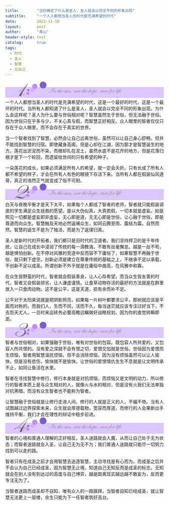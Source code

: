 ```yaml
---
title:        "当你确定了什么是圣人，圣人就会以完全不同的形象出现"
subtitle:     "一个人人都想当圣人的时代是充满希望的时代"
date:         2022-11-10
layout:       post
author:       "青山"
header-style: text
catalog:      true
tags:
  - 时代
  - 圣人
  - 智慧
  - 见自己
---
```


![](/img/cut/01.jpg)
一个人人都想当圣人的时代是充满希望的时代，这是一个最好的时代，这是一个最坏的时代。当所有人都知道了什么是圣人，圣人就会以完全不同的形象出现。为什么会这样呢？圣人为什么要与世俗相对呢？智慧虽然生于世俗，但无法融于世俗。因为世俗只在乎多与少，不关心真与假，而智慧正好相反。众人眼里的智者仅仅只存在于众人眼里，而不会存在于真实的世界。

当一个智者找到了智慧，必然会让自己远离世俗，虽然可以让自己身心舒畅，但并不能找到智慧的归宿。即使藏身高阁，但是心却在江湖，因为那才是智慧诞生的地方。莲花出淤泥而不染，而根却扎在泥土，虽然水底不是花开的地方，但是花落归根才是下一个轮回，而遗留给世间的只有希望的种子。

一朵莲花的成长，如果必须满足所有人的希望，就一定会夭折。只有长成了所有人都不希望的样子，才会在所有人有色的眼镜下存活下来。当所有人都在假装仙风道骨，真正的浩然正气就变成了俗不可耐。
![](/img/cut/02.jpg)
白天与夜晚平衡才是天下太平，如果每个人都成了智者的老师，智者就只能假装调皮的学生满足众生拯救的愿望。是以大伪似真，大真若假，一切本就是虚妄。如是照见一切都是虚妄即非虚妄，无心即是道，无无心即是世俗，让心融于世俗，即是尊道而向众生。智慧触及天地必然返哺众生，如同云腾至雨、露结为霜，自然而然。智慧的诞生不是为了独活，而是为了返璞归真。

圣人是新时代的开拓者，我们都只是旧时代的卫道者。我们坚持捍卫的是千年传统，让自己在成长中浸润了传统的每一滴教诲，不敢有丝毫懈怠。越是一丝不苟，越是惧怕创新。在不停对风雅的竞逐中反而容不下庸俗了，如果智慧不再融于世俗，就只剩下虚空。创新必须是建立在尊重传统的基础之上，不继承不足以承载，不创新不足以成圣。所谓创新不外乎就是在庸俗中曲高，在风雅中和寡。

在众生皆野蛮的时代，智者就会假装善良，让人心存希望。而当众生皆友善的时代，智者又会假装顽劣，让人谦虚谨慎。让食草动物存活的最好的方法就是在群里放入一只食肉动物。这不是公平，这是天道，损有余而补不足。

公平对于太阳来说就是把阴影照亮，如果每一片树叶都要求公平，那树就应该是平面而对称的。而我们人，生而不同，活而不久，每当迷茫就应该专注过好当下，不去怨天尤人。一旦时来运转务必要高瞻远瞩做好战略规划，因为你的直觉转瞬即逝。
![](/img/cut/03.jpg)
智者与世俗相对，如果强融于世俗，唯有对世俗的包容。既包容人所共爱的，又包容人所共恨的。没有爱之深就不会有恨之切，爱恨交加就是世俗。世俗因为爱恨而生烦恼，智者用智慧温抚烦恼，但不会消除烦恼，因为没有烦恼虽然可以让人愉快，但是没有悲伤，愉快就不是愉快。让世俗的爱恨情仇生生不息就是让文明传承不止，如同让鱼活在水里。

智者在寻找智慧中修行，修行本身就是对抗烦恼，而烦恼又是文明的动力，所以修行的智者本质上是与众生相对的人，就像火与水的相对，但是没有火我们无法单独对抗黑暗，而没有众生智者也不能称为智者。

让智慧融于世俗就是让修行走进人间，修行的人就是正义的人，不偏不倚。当有人试图越过边界探索未来，众生就会厚德载物，宽容而厚道，而修行的人会果断出手维持平衡，我们才会在理性的辩证中稳步前进。
![](/img/cut/04.jpg)
智者的心境和普通人理解的正好相反，圣人迷路就会入魔，从而让自己处于无为状态；而智者迷路就会入圣，让自己无为无不为；我们普通人迷路就只能尽一切努力找到可以走的路。

智者只有在成圣之前才会用智慧去追逐智慧，主动寻找是有心而为。而成圣之后并不会认为自己已经成圣，因为智慧无止境，知道自己无知反而是成圣的标志。无知就会在别人没有到达过的高度与自己博弈，越是距离现实越远越不敢妄为，反而更专注无为了。

当智者迷路而成圣却不自知，唯有众人的一路膜拜，当智者自知已经成圣，就让智慧无法更上一层楼，余生只能为下一任智者筑好高台。